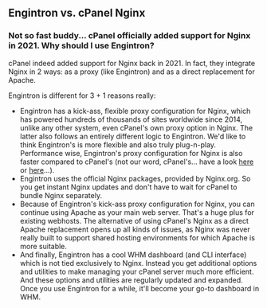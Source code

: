 ## Engintron vs. cPanel Nginx

### Not so fast buddy... cPanel officially added support for Nginx in 2021. Why should I use Engintron?

cPanel indeed added support for Nginx back in 2021. In fact, they integrate Nginx in 2 ways: as a proxy (like Engintron) and as a direct replacement for Apache.

Engintron is different for 3 + 1 reasons really:

* Engintron has a kick-ass, flexible proxy configuration for Nginx, which has powered hundreds of thousands of sites worldwide since 2014, unlike any other system, even cPanel's own proxy option in Nginx. The latter also follows an entirely different logic to Engintron. We'd like to think Engintron's is more flexible and also truly plug-n-play. Performance wise, Engintron's proxy configuration for Nginx is also faster compared to cPanel's (not our word, cPanel's... have a look [here](https://web.archive.org/web/20210420034851/https://blog.cpanel.com/how-to-install-and-manage-nginx-on-cpanel/) or [here](https://archive.ph/NOI2v)...).
* Engintron uses the official Nginx packages, provided by Nginx.org. So you get instant Nginx updates and don't have to wait for cPanel to bundle Nginx separately.
* Because of Engintron's kick-ass proxy configuration for Nginx, you can continue using Apache as your main web server. That's a huge plus for existing webhosts. The alternative of using cPanel's Nginx as a direct Apache replacement opens up all kinds of issues, as Nginx was never really built to support shared hosting environments for which Apache is more suitable.
* And finally, Engintron has a cool WHM dashboard (and CLI interface) which is not tied exclusively to Nginx. Instead you get additional options and utilities to make managing your cPanel server much more efficient. And these options and utilities are regularly updated and expanded. Once you use Engintron for a while, it'll become your go-to dashboard in WHM.
